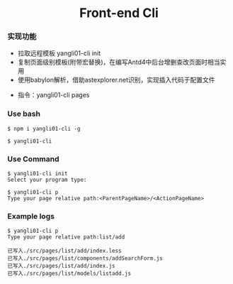 <h1 align="center">Front-end Cli</h1>

### 实现功能
- 拉取远程模板 yangli01-cli init
- 复制页面级别模板(附带宏替换)，在编写Antd4中后台增删查改页面时相当实用
- 使用babylon解析，借助astexplorer.net识别，实现插入代码于配置文件
+ 指令：yangli01-cli pages

### Use bash
```
$ npm i yangli01-cli -g

$ yangli01-cli 
```

### Use Command
```
$ yangli01-cli init
Select your program type:
```

```
$ yangli01-cli p
Type your page relative path:<ParentPageName>/<ActionPageName>
```

### Example logs
```
$ yangli01-cli p
Type your page relative path:list/add
```
```
已写入./src/pages/list/add/index.less
已写入./src/pages/list/components/addSearchForm.js
已写入./src/pages/list/add/index.js
已写入./src/pages/list/models/listadd.js
```
